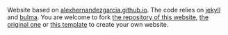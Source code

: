 Website based on [alexhernandezgarcia.github.io](https://alexhernandezgarcia.github.io/).
The code relies on [jekyll](https://jekyllrb.com/) and [bulma](https://bulma.io/).
You are welcome to fork [the repository of this website](https://github.com/criticalscience/criticalscience.github.io), [the original one](https://github.com/alexhernandezgarcia/alexhernandezgarcia.github.io/) or [this template](https://github.com/alexhernandezgarcia/template-personal-website) to create your own website.

